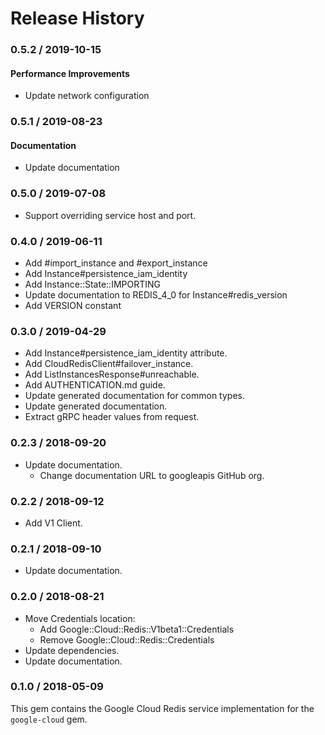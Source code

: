 # Release History

### 0.5.2 / 2019-10-15

#### Performance Improvements

* Update network configuration

### 0.5.1 / 2019-08-23

#### Documentation

* Update documentation

### 0.5.0 / 2019-07-08

* Support overriding service host and port.

### 0.4.0 / 2019-06-11

* Add #import_instance and #export_instance
* Add Instance#persistence_iam_identity
* Add Instance::State::IMPORTING
* Update documentation to REDIS_4_0 for Instance#redis_version
* Add VERSION constant

### 0.3.0 / 2019-04-29

* Add Instance#persistence_iam_identity attribute.
* Add CloudRedisClient#failover_instance.
* Add ListInstancesResponse#unreachable.
* Add AUTHENTICATION.md guide.
* Update generated documentation for common types.
* Update generated documentation.
* Extract gRPC header values from request.

### 0.2.3 / 2018-09-20

* Update documentation.
  * Change documentation URL to googleapis GitHub org.

### 0.2.2 / 2018-09-12

* Add V1 Client.

### 0.2.1 / 2018-09-10

* Update documentation.

### 0.2.0 / 2018-08-21

* Move Credentials location:
  * Add Google::Cloud::Redis::V1beta1::Credentials
  * Remove Google::Cloud::Redis::Credentials
* Update dependencies.
* Update documentation.

### 0.1.0 / 2018-05-09

This gem contains the Google Cloud Redis service implementation for the `google-cloud` gem.
